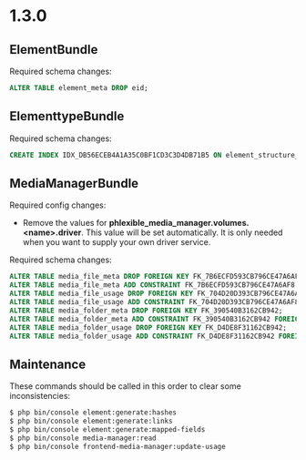1.3.0
=====

ElementBundle
-------------

Required schema changes:

```sql
ALTER TABLE element_meta DROP eid;
```

ElementtypeBundle
-----------------

Required schema changes:

```sql
CREATE INDEX IDX_DB56ECEB4A1A35C0BF1CD3C3D4DB71B5 ON element_structure_value (ds_id, version, language);
```

MediaManagerBundle
------------------

Required config changes:

- Remove the values for **phlexible_media_manager.volumes.\<name\>.driver**.
  This value will be set automatically. It is only needed when you want to supply your own driver service.
  
  
Required schema changes:

```sql
ALTER TABLE media_file_meta DROP FOREIGN KEY FK_7B6ECFD593CB796CE47A6AF8;
ALTER TABLE media_file_meta ADD CONSTRAINT FK_7B6ECFD593CB796CE47A6AF8 FOREIGN KEY (file_id, file_version) REFERENCES media_file (id, version) ON DELETE CASCADE;
ALTER TABLE media_file_usage DROP FOREIGN KEY FK_704D20D393CB796CE47A6AF8;
ALTER TABLE media_file_usage ADD CONSTRAINT FK_704D20D393CB796CE47A6AF8 FOREIGN KEY (file_id, file_version) REFERENCES media_file (id, version) ON DELETE CASCADE;
ALTER TABLE media_folder_meta DROP FOREIGN KEY FK_390540B3162CB942;
ALTER TABLE media_folder_meta ADD CONSTRAINT FK_390540B3162CB942 FOREIGN KEY (folder_id) REFERENCES media_folder (id) ON DELETE CASCADE;
ALTER TABLE media_folder_usage DROP FOREIGN KEY FK_D4DE8F31162CB942;
ALTER TABLE media_folder_usage ADD CONSTRAINT FK_D4DE8F31162CB942 FOREIGN KEY (folder_id) REFERENCES media_folder (id) ON DELETE CASCADE;
```

Maintenance
-----------

These commands should be called in this order to clear some inconsistencies:

```bash
$ php bin/console element:generate:hashes
$ php bin/console element:generate:links
$ php bin/console element:generate:mapped-fields
$ php bin/console media-manager:read
$ php bin/console frontend-media-manager:update-usage
```
